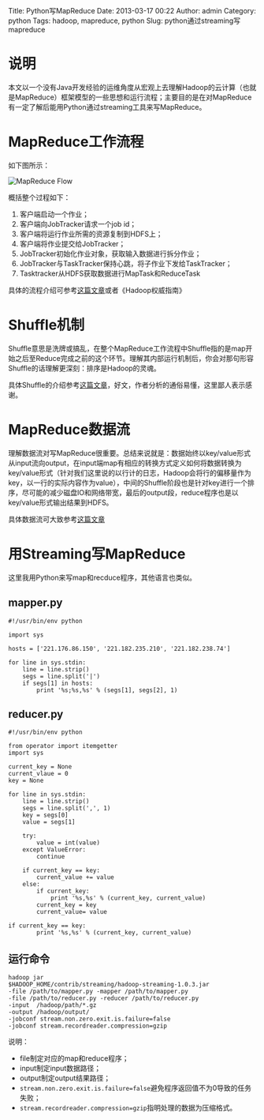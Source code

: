 Title: Python写MapReduce
Date: 2013-03-17 00:22
Author: admin
Category: python
Tags: hadoop, mapreduce, python
Slug: python通过streaming写mapreduce

说明
====

本文以一个没有Java开发经验的运维角度从宏观上去理解Hadoop的云计算（也就是MapReduce）框架模型的一些思想和运行流程；主要目的是在对MapReduce有一定了解后能用Python通过streaming工具来写MapReduce。

MapReduce工作流程
=================

如下图所示：

![MapReduce
Flow](/wp-content/uploads/2013/03/mapreduce_flow.png)

概括整个过程如下：

1.  客户端启动一个作业；
2.  客户端向JobTracker请求一个job id；
3.  客户端将运行作业所需的资源复制到HDFS上；
4.  客户端将作业提交给JobTracker；
5.  JobTracker初始化作业对象，获取输入数据进行拆分作业；
6.  JobTracker与TaskTracker保持心跳，将子作业下发给TaskTracker；
7.  Tasktracker从HDFS获取数据进行MapTask和ReduceTask

具体的流程介绍可参考[这篇文章](http://weixiaolu.iteye.com/blog/1474172)或者《Hadoop权威指南》

Shuffle机制
===========

Shuffle意思是洗牌或搞乱，在整个MapReduce工作流程中Shuffle指的是map开始之后至Reduce完成之前的这个环节。理解其内部运行机制后，你会对那句形容Shuffle的话理解更深刻：排序是Hadoop的灵魂。

具体Shuffle的介绍参考[这篇文章](http://langyu.iteye.com/blog/992916)，好文，作者分析的通俗易懂，这里鄙人表示感谢。

MapReduce数据流
===============

理解数据流对写MapReduce很重要。总结来说就是：数据始终以key/value形式从input流向output，在input端map有相应的转换方式定义如何将数据转换为key/value形式（针对我们这里说的以行计的日志，Hadoop会将行的偏移量作为key，以一行的实际内容作为value），中间的Shuffle阶段也是针对key进行一个排序，尽可能的减少磁盘IO和网络带宽，最后的output段，reduce程序也是以key/value形式输出结果到HDFS。

具体数据流可大致参考[这篇文章](http://www.cnblogs.com/spork/archive/2010/01/11/1644342.html)

用Streaming写MapReduce
======================

这里我用Python来写map和recduce程序，其他语言也类似。

mapper.py
---------

    #!/usr/bin/env python

    import sys

    hosts = ['221.176.86.150', '221.182.235.210', '221.182.238.74']

    for line in sys.stdin:
        line = line.strip()
        segs = line.split('|')
        if segs[1] in hosts:
            print '%s;%s,%s' % (segs[1], segs[2], 1)

reducer.py
----------

    #!/usr/bin/env python

    from operator import itemgetter
    import sys

    current_key = None
    current_vlaue = 0
    key = None

    for line in sys.stdin:
        line = line.strip()
        segs = line.split(',', 1)
        key = segs[0]
        value = segs[1]

        try:
            value = int(value)
        except ValueError:
            continue

        if current_key == key:
            current_value += value
        else:
            if current_key:
                print '%s,%s' % (current_key, current_value)
            current_key = key
            current_value= value

    if current_key == key:
            print '%s,%s' % (current_key, current_value)

运行命令
--------

    hadoop jar 
    $HADOOP_HOME/contrib/streaming/hadoop-streaming-1.0.3.jar 
    -file /path/to/mapper.py -mapper /path/to/mapper.py 
    -file /path/to/reducer.py -reducer /path/to/reducer.py 
    -input  /hadoop/path/*.gz 
    -output /hadoop/output/ 
    -jobconf stream.non.zero.exit.is.failure=false 
    -jobconf stream.recordreader.compression=gzip

说明：

-   file制定对应的map和reduce程序；
-   input制定input数据路径；
-   output制定output结果路径；
-   `stream.non.zero.exit.is.failure=false`避免程序返回值不为0导致的任务失败；
-   `stream.recordreader.compression=gzip`指明处理的数据为压缩格式。

